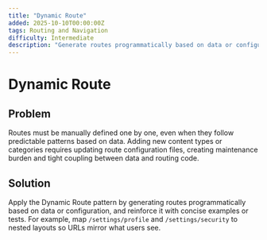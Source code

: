 ```yaml
---
title: "Dynamic Route"
added: 2025-10-10T00:00:00Z
tags: Routing and Navigation
difficulty: Intermediate
description: "Generate routes programmatically based on data or configuration."
---
```

# Dynamic Route

## Problem

Routes must be manually defined one by one, even when they follow predictable patterns based on data. Adding new content types or categories requires updating route configuration files, creating maintenance burden and tight coupling between data and routing code.

## Solution

Apply the Dynamic Route pattern by generating routes programmatically based on data or configuration, and reinforce it with concise examples or tests. For example, map `/settings/profile` and `/settings/security` to nested layouts so URLs mirror what users see.
